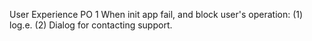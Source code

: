 User Experience PO
1 When init app fail, and block user's operation: (1) log.e. (2) Dialog for contacting support.
